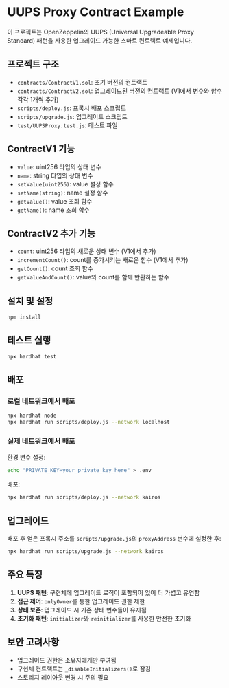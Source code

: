 # UUPS Proxy Contract Example

이 프로젝트는 OpenZeppelin의 UUPS (Universal Upgradeable Proxy Standard) 패턴을 사용한 업그레이드 가능한 스마트 컨트랙트 예제입니다.

## 프로젝트 구조

- `contracts/ContractV1.sol`: 초기 버전의 컨트랙트
- `contracts/ContractV2.sol`: 업그레이드된 버전의 컨트랙트 (V1에서 변수와 함수 각각 1개씩 추가)
- `scripts/deploy.js`: 프록시 배포 스크립트
- `scripts/upgrade.js`: 업그레이드 스크립트
- `test/UUPSProxy.test.js`: 테스트 파일

## ContractV1 기능

- `value`: uint256 타입의 상태 변수
- `name`: string 타입의 상태 변수
- `setValue(uint256)`: value 설정 함수
- `setName(string)`: name 설정 함수
- `getValue()`: value 조회 함수
- `getName()`: name 조회 함수

## ContractV2 추가 기능

- `count`: uint256 타입의 새로운 상태 변수 (V1에서 추가)
- `incrementCount()`: count를 증가시키는 새로운 함수 (V1에서 추가)
- `getCount()`: count 조회 함수
- `getValueAndCount()`: value와 count를 함께 반환하는 함수

## 설치 및 설정

```bash
npm install
```

## 테스트 실행

```bash
npx hardhat test
```

## 배포

### 로컬 네트워크에서 배포

```bash
npx hardhat node
npx hardhat run scripts/deploy.js --network localhost
```

### 실제 네트워크에서 배포

환경 변수 설정:
```bash
echo "PRIVATE_KEY=your_private_key_here" > .env
```

배포:
```bash
npx hardhat run scripts/deploy.js --network kairos
```

## 업그레이드

배포 후 얻은 프록시 주소를 `scripts/upgrade.js`의 `proxyAddress` 변수에 설정한 후:

```bash
npx hardhat run scripts/upgrade.js --network kairos
```

## 주요 특징

1. **UUPS 패턴**: 구현체에 업그레이드 로직이 포함되어 있어 더 가볍고 유연함
2. **접근 제어**: `onlyOwner`를 통한 업그레이드 권한 제한
3. **상태 보존**: 업그레이드 시 기존 상태 변수들이 유지됨
4. **초기화 패턴**: `initializer`와 `reinitializer`를 사용한 안전한 초기화

## 보안 고려사항

- 업그레이드 권한은 소유자에게만 부여됨
- 구현체 컨트랙트는 `_disableInitializers()`로 잠김
- 스토리지 레이아웃 변경 시 주의 필요
